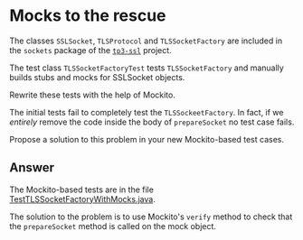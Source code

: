 # Mocks to the rescue

The classes `SSLSocket`, `TLSProtocol` and `TLSSocketFactory` are included in the `sockets` package of the [`tp3-ssl`](../code/tp3-ssl) project.

The test class `TLSSocketFactoryTest` tests `TLSSocketFactory` and manually builds stubs and mocks for SSLSocket objects.

Rewrite these tests with the help of Mockito.

The initial tests fail to completely test the `TLSSockeetFactory`. In fact, if we *entirely* remove the code inside the body of `prepareSocket` no test case fails.

Propose a solution to this problem in your new Mockito-based test cases.

## Answer

The Mockito-based tests are in the file [TestTLSSocketFactoryWithMocks.java](../code/tp3-ssl/src/test/java/fr/istic/vv/TestTLSSocketFactoryWithMocks.java).

The solution to the problem is to use Mockito's `verify` method to check that the `prepareSocket` method is called on the mock object.